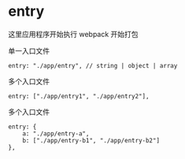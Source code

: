 # entry 

这里应用程序开始执行
webpack 开始打包



单一入口文件

```
entry: "./app/entry", // string | object | array
```

多个入口文件
```
entry: ["./app/entry1", "./app/entry2"],
```

多个入口文件
```
entry: {
	a: "./app/entry-a",
	b: ["./app/entry-b1", "./app/entry-b2"]
},
```

